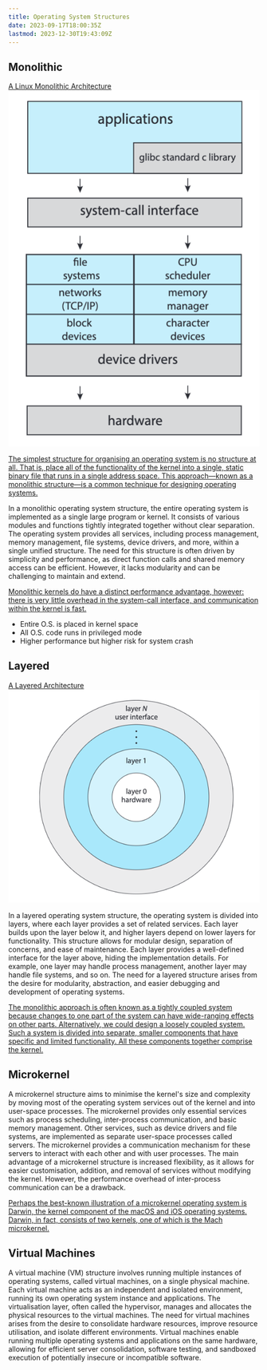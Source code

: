 ```yaml
---
title: Operating System Structures
date: 2023-09-17T18:00:35Z
lastmod: 2023-12-30T19:43:09Z
---
```


## Monolithic

[A Linux Monolithic Architecture](assets/Abraham-Silberschatz-Operating-System-Concepts-10th-2018-20230917173659-aljli44.pdf#page=113)\
![](assets/Abraham-Silberschatz-Operating-System-Concepts-10th-2018-P113-20230917183352-20230917183353-7hnqgec.png)

[The simplest structure for organising an operating system is no structure at all. That is, place all of the functionality of the kernel into a single, static binary file that runs in a single address space. This approach—known as a monolithic structure—is a common technique for designing operating systems.](assets/Abraham-Silberschatz-Operating-System-Concepts-10th-2018-20230917173659-aljli44.pdf#page=112)

In a monolithic operating system structure, the entire operating system is implemented as a <span class="text-highlight">single large program or kernel</span>. It consists of various modules and <span class="text-highlight">functions tightly integrated together without clear separation</span>. The operating system provides all services, including process management, memory management, file systems, device drivers, and more, within a single unified structure. The need for this structure is often driven by simplicity and performance, as direct function calls and shared memory access can be efficient. However, it lacks modularity and can be challenging to maintain and extend.

[Monolithic kernels do have a distinct performance advantage, however: there is very little overhead in the system-call interface, and communication within the kernel is fast.](assets/Abraham-Silberschatz-Operating-System-Concepts-10th-2018-20230917173659-aljli44.pdf#page=112)

- Entire O.S. is placed in kernel space
- All O.S. code runs in privileged mode
- Higher performance but higher risk for system crash

## Layered

[A Layered Architecture](assets/Abraham-Silberschatz-Operating-System-Concepts-10th-2018-20230917173659-aljli44.pdf#page=114)\
​![](assets/Abraham-Silberschatz-Operating-System-Concepts-10th-2018-P114-20230917183607-20230917183607-zieptfi.png)​

In a layered operating system structure, the operating system is divided into layers, where each layer provides a set of related services. Each layer builds upon the layer below it, and higher layers depend on lower layers for functionality. This structure allows for modular design, separation of concerns, and ease of maintenance. Each layer provides a well-defined interface for the layer above, hiding the implementation details. For example, one layer may handle process management, another layer may handle file systems, and so on. The need for a layered structure arises from the desire for modularity, abstraction, and easier debugging and development of operating systems.

[The monolithic approach is often known as a tightly coupled system because changes to one part of the system can have wide-ranging effects on other parts. Alternatively, we could design a loosely coupled system. Such a system is divided into separate, smaller components that have specific and limited functionality. All these components together comprise the kernel.](assets/Abraham-Silberschatz-Operating-System-Concepts-10th-2018-20230917173659-aljli44.pdf#page=113)

## Microkernel

A microkernel structure aims to <span class="text-highlight">minimise the kernel's size</span> and complexity by moving most of the operating system services out of the kernel and into user-space processes. The microkernel provides only essential services such as process scheduling, inter-process communication, and basic memory management. Other services, such as device drivers and file systems, are implemented as separate user-space processes called servers. The microkernel provides a communication mechanism for these servers to interact with each other and with user processes. The main advantage of a microkernel structure is increased flexibility, as it allows for easier customisation, addition, and removal of services without modifying the kernel. However, the performance overhead of inter-process communication can be a drawback.

[Perhaps the best-known illustration of a microkernel operating system is Darwin, the kernel component of the macOS and iOS operating systems. Darwin, in fact, consists of two kernels, one of which is the Mach microkernel.](assets/Abraham-Silberschatz-Operating-System-Concepts-10th-2018-20230917173659-aljli44.pdf#page=115)

## Virtual Machines

A virtual machine (VM) structure involves running multiple instances of operating systems, called virtual machines, on a single physical machine. Each virtual machine acts as an independent and isolated environment, running its own operating system instance and applications. The virtualisation layer, often called the hypervisor, manages and allocates the physical resources to the virtual machines. The need for virtual machines arises from the desire to consolidate hardware resources, improve resource utilisation, and isolate different environments. Virtual machines enable running multiple operating systems and applications on the same hardware, allowing for efficient server consolidation, software testing, and sandboxed execution of potentially insecure or incompatible software.
